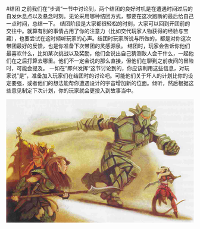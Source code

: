 #结团
之前我们在“步调”一节中讨论到，两个结团的良好时机是在遭遇时间过后的自发休息点以及悬念时刻。无论采用哪种结团方式，都要在这次跑断的最后给自己一点时间，总结一下。
结团阶段是大家都很轻松的时刻，大家可以回到开团前的交往中。就算有别的事情占用了你的注意力（比如交代玩家人物获得的经验与宝藏），也要尝试在这时倾听玩家的心声。结团时玩家所说与所做的，都是对你这次带团最好的反馈，也是你准备下次带团的灵感源泉。
结团时，玩家会告诉你他们最喜欢什么，比如某次挑战以及奖励，他们会说出自己猜测敌人会干什么，一起他们在之后打算去哪里。他们不一定会说的那么直接，但他们在聊到之前夜间的冒险时，可能会提及。
一如在”即兴发挥“这节讨论到的，你应该利用这些信息，对玩家说”是“，准备加入玩家们在结团时的讨论吧。可能他们关于坏人的计划比你的设定要强，或者他们的想法能帮你遭遇设计的宇宙增加新的位面。倾听，然后根据这些意见制定下次计划，你的玩家就会更投入到故事当中。

![](_img/c2-结团-1.png)